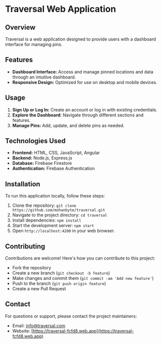 # Traversal Web Application


## Overview
Traversal is a web application designed to provide users with a dashboard interface for managing pins.

## Features
- **Dashboard Interface:** Access and manage pinned locations and data through an intuitive dashboard.
- **Responsive Design:** Optimized for use on desktop and mobile devices.

## Usage
1. **Sign Up or Log In:** Create an account or log in with existing credentials.
2. **Explore the Dashboard:** Navigate through different sections and features.
3. **Manage Pins:** Add, update, and delete pins as needed.

## Technologies Used
- **Frontend:** HTML, CSS, JavaScript, Angular
- **Backend:** Node.js, Express.js
- **Database:** Firebase Firestore
- **Authentication:** Firebase Authentication

## Installation
To run this application locally, follow these steps:
1. Clone the repository: `git clone https://github.com/mohanbyte/traversal.git`
2. Navigate to the project directory: `cd traversal`
3. Install dependencies: `npm install`
4. Start the development server: `npm start`
5. Open `http://localhost:4200` in your web browser.

## Contributing
Contributions are welcome! Here's how you can contribute to this project:
- Fork the repository
- Create a new branch (`git checkout -b feature`)
- Make changes and commit them (`git commit -am 'Add new feature'`)
- Push to the branch (`git push origin feature`)
- Create a new Pull Request


## Contact
For questions or support, please contact the project maintainers:
- Email: [info@traversal.com](mailto:kmohan0910@gmail.com)
- Website: [https://traversal-fcfd8.web.app](https://traversal-fcfd8.web.app)
